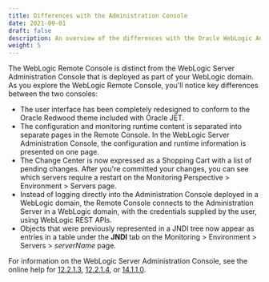 ```yaml
---
title: Differences with the Administration Console
date: 2021-09-01
draft: false
description: An overview of the differences with the Oracle WebLogic Administration Console.
weight: 5
---
```


The WebLogic Remote Console is distinct from the WebLogic Server Administration Console that is deployed as part of your WebLogic domain. As you explore the WebLogic Remote Console, you'll notice key differences between the two consoles:
* The user interface has been completely redesigned to conform to the Oracle Redwood theme included with Oracle JET.
* The configuration and monitoring runtime content is separated into separate pages in the Remote Console. In the WebLogic Server Administration Console, the configuration and runtime information is presented on one page.
* The Change Center is now expressed as a Shopping Cart with a list of pending changes. After you're committed your changes, you can see which servers require a restart on the Monitoring Perspective > Environment > Servers page.
* Instead of logging directly into the Administration Console deployed in a WebLogic domain, the Remote Console connects to the Administration Server in a WebLogic domain, with the credentials supplied by the user, using WebLogic REST APIs.
* Objects that were previously represented in a JNDI tree now appear as entries in a table under the **JNDI** tab on the  Monitoring > Environment > Servers > *serverName* page.

For information on the WebLogic Server Administration Console, see the online help for [12.2.1.3](https://docs.oracle.com/middleware/12213/wls/WLACH/index.html), [12.2.1.4](https://docs.oracle.com/en/middleware/fusion-middleware/weblogic-server/12.2.1.4/wlach/index.html), or [14.1.1.0](https://docs-uat.us.oracle.com/en/middleware/standalone/weblogic-server/14.1.1.0/wlach/index.html).
